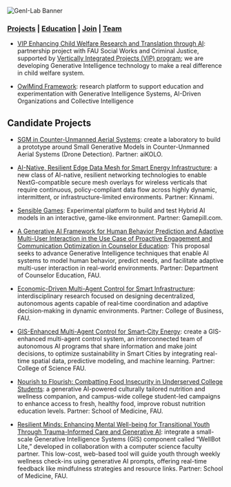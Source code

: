 ![GenI-Lab Banner](http://generativeintelligencelab.ai/images/icons/genilab-banner.png)

### [Projects](./projects.md) | [Education](./education.md) | [Join](./collaborate.md) | [Team](./people.md)


* [VIP Enhancing Child Welfare Research and Translation through AI](https://www.fau.edu/vip/projects/enhancing-child-welfare/): partnership project with FAU Social Works and Criminal Justice, supported by [Vertically Integrated Projects (VIP) program](https://www.fau.edu/vip/); we are developing Generative Intelligence technology to make a real difference in child welfare system.

* [OwlMind Framework](https://github.com/genilab/owlmind): research platform to support education and experimentation with Generative Intelligence Systems, AI-Driven Organizations and Collective Intelligence


## Candidate Projects

* [SGM in Counter-Unmanned Aerial Systems](https://docs.google.com/document/d/1sizokJKUCZ5ZnkyXRqifDditB1SuRrwSYDo878yDxR0/edit?usp=sharing): create a laboratory to build a prototype around Small Generative Models in Counter-Unmanned Aerial Systems (Drone Detection). Partner: aiKOLO.

* [AI-Native, Resilient Edge Data Mesh for Smart Energy Infrastructure](.): a new class of AI-native, resilient networking technologies to enable NextG-compatible secure mesh overlays for wireless verticals that require continuous, policy-compliant data flow across highly dynamic, intermittent, or infrastructure-limited environments. Partner: Kinnami.

* [Sensible Games](https://docs.google.com/document/d/1r9GApilXZu6UN-BkuA71VJDafYj8_WhFLZO2NWvXV2Q/edit): Experimental platform to build and test Hybrid AI models in an interactive, game-like environment. Partner: Gamepill.com.

* [A Generative AI Framework for Human Behavior Prediction and Adaptive Multi-User Interaction in the Use Case of Proactive Engagement and Communication Optimization in Counselor Education](.):  This proposal seeks to advance Generative Intelligence techniques that enable AI systems to model human behavior, predict needs, and facilitate adaptive multi-user interaction in real-world environments. Partner: Department of Counselor Education, FAU.

* [Economic-Driven Multi-Agent Control for Smart Infrastructure](.): interdisciplinary research focused on designing decentralized, autonomous agents capable of real‑time coordination and adaptive decision‑making in dynamic environments. Partner: College of Business, FAU.

* [GIS-Enhanced Multi-Agent Control for Smart-City Energy](.): create a GIS-enhanced multi-agent control system, an interconnected team of autonomous AI programs that share information and make joint decisions, to optimize sustainability in Smart Cities by integrating real-time spatial data, predictive modeling, and machine learning. Partner: College of Science FAU.

* [Nourish to Flourish: Combatting Food Insecurity in Underserved College Students](.): a generative AI-powered culturally tailored nutrition and wellness companion, and campus-wide college student-led campaigns to enhance access to fresh, healthy food, improve robust nutrition education levels. Partner: School of Medicine, FAU.

* [Resilient Minds: Enhancing Mental Well-being for Transitional Youth Through Trauma-Informed Care and Generative AI](.): integrate a small-scale Generative Intelligence Systems (GIS) component called “WellBot Lite,” developed in collaboration with a computer science faculty partner. This low-cost, web-based tool will guide youth through weekly wellness check-ins using generative AI prompts, offering real-time feedback like mindfulness strategies and resource links. Partner: School of Medicine, FAU.
 
